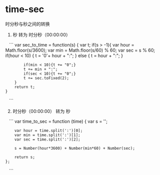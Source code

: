 # time-sec
时分秒与秒之间的转换

1. 秒 转为 时分秒（00:00:00）

    ```
    var sec_to_time = function(s) {
        var t;
        if(s > -1){
            var hour = Math.floor(s/3600);
            var min = Math.floor(s/60) % 60;
            var sec = s % 60;
            if(hour < 10) {
                t = '0'+ hour + ":";
            } else {
                t = hour + ":";
            }

            if(min < 10){t += "0";}
            t += min + ":";
            if(sec < 10){t += "0";}
            t += sec.toFixed(2);
        }
        return t;
    }
    ```



2. 时分秒（00:00:00） 转为 秒

    ```
    var time_to_sec = function (time) {
        var s = '';

        var hour = time.split(':')[0];
        var min = time.split(':')[1];
        var sec = time.split(':')[2];

        s = Number(hour*3600) + Number(min*60) + Number(sec);

        return s;
    };
    ```
